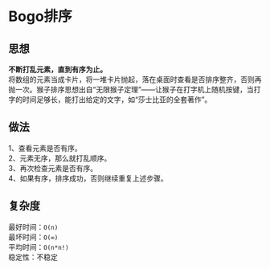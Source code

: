 # Bogo排序
## 思想
<b>不断打乱元素，直到有序为止。</b><br>
将数组的元素当成卡片，将一堆卡片抛起，落在桌面时查看是否排序整齐，否则再抛一次。猴子排序思想出自“无限猴子定理”——让猴子在打字机上随机按键，当打字的时间足够长，能打出给定的文字，如“莎士比亚的全套著作”。

## 做法
1、查看元素是否有序。<br>
2、元素无序，那么就打乱顺序。<br>
3、再次检查元素是否有序。<br>
4、如果有序，排序成功，否则继续重复上述步骤。<br>

## 复杂度
最好时间：`O(n)` <br>
最坏时间：`O(∞)` <br>
平均时间：`O(n*n!)` <br>
稳定性：不稳定
